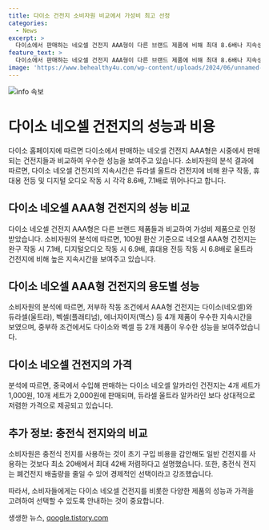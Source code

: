 ```yaml
---
title: 다이소 건전지 소비자원 비교에서 가성비 최고 선정
categories:
  - News
excerpt: >
  다이소에서 판매하는 네오셀 건전지 AAA형이 다른 브랜드 제품에 비해 최대 8.6배나 지속성능이 우수하다는 소비자원의 분석 결과가 발표됐다. 네오셀 건전지는 가성비 제품으로 소비자들의 관심을 끌었는데, 100원 환산 기준으로 완구 작동 시 7.1배, 디지털오디오 작동 시 6.9배, 휴대용 전등 작동 시 6.8배 지속시간이 더 길었다. 또한, 성능과 가격 면에서 다이소 네오셀 건전지가 타 제품들보다 우세하며, 충전식 전지 사용을 권장하며 경제적인 이점을 설명하고 있다.
feature_text: >
  다이소에서 판매하는 네오셀 건전지 AAA형이 다른 브랜드 제품에 비해 최대 8.6배나 지속성능이 우수하다는 소비자원의 분석 결과가 발표됐다. 네오셀 건전지는 가성비 제품으로 소비자들의 관심을 끌었는데, 100원 환산 기준으로 완구 작동 시 7.1배, 디지털오디오 작동 시 6.9배, 휴대용 전등 작동 시 6.8배 지속시간이 더 길었다. 또한, 성능과 가격 면에서 다이소 네오셀 건전지가 타 제품들보다 우세하며, 충전식 전지 사용을 권장하며 경제적인 이점을 설명하고 있다.
image: 'https://www.behealthy4u.com/wp-content/uploads/2024/06/unnamed-file.png'
---
```


<p><img src="https://www.behealthy4u.com/wp-content/uploads/2024/06/unnamed-file.png" alt="info 속보" /></p>

<h1>다이소 네오셀 건전지의 성능과 비용</h1>

<p>다이소 홈페이지에 따르면 다이소에서 판매하는 네오셀 건전지 AAA형은 시중에서 판매되는 건전지들과 비교하여 우수한 성능을 보여주고 있습니다. 소비자원의 분석 결과에 따르면, 다이소 네오셀 건전지의 지속시간은 듀라셀 울트라 건전지에 비해 완구 작동, 휴대용 전등 및 디지털 오디오 작동 시 각각 8.6배, 7.1배로 뛰어나다고 합니다.</p>

<h2 data-ke-size="size26">다이소 네오셀 AAA형 건전지의 성능 비교</h2>

<p>다이소 네오셀 건전지 AAA형은 다른 브랜드 제품들과 비교하여 가성비 제품으로 인정받았습니다. 소비자원의 분석에 따르면, 100원 환산 기준으로 네오셀 AAA형 건전지는 완구 작동 시 7.1배, 디지털오디오 작동 시 6.9배, 휴대용 전등 작동 시 6.8배로 울트라 건전지에 비해 높은 지속시간을 보여주고 있습니다.</p>

<h2 data-ke-size="size26">다이소 네오셀 AAA형 건전지의 용도별 성능</h2>

<p>소비자원의 분석에 따르면, 저부하 작동 조건에서 AAA형 건전지는 다이소(네오셀)와 듀라셀(울트라), 벡셀(플래티넘), 에너자이저(맥스) 등 4개 제품이 우수한 지속시간을 보였으며, 중부하 조건에서도 다이소와 벡셀 등 2개 제품이 우수한 성능을 보여주었습니다.</p>

<h2 data-ke-size="size26">다이소 네오셀 건전지의 가격</h2>

<p>분석에 따르면, 중국에서 수입해 판매하는 다이소 네오셀 알카라인 건전지는 4개 세트가 1,000원, 10개 세트가 2,000원에 판매되며, 듀라셀 울트라 알카라인 보다 상대적으로 저렴한 가격으로 제공되고 있습니다.</p>

<h2 data-ke-size="size26">추가 정보: 충전식 전지와의 비교</h2>

<p>소비자원은 충전식 전지를 사용하는 것이 초기 구입 비용을 감안해도 일반 건전지를 사용하는 것보다 최소 20배에서 최대 42배 저렴하다고 설명했습니다. 또한, 충전식 전지는 폐건전지 배출량을 줄일 수 있어 경제적인 선택이라고 강조했습니다.</p>

<p>따라서, 소비자들에게는 다이소 네오셀 건전지를 비롯한 다양한 제품의 성능과 가격을 고려하여 선택할 수 있도록 안내하는 것이 중요합니다.</p>
생생한 뉴스, <a href="https://qoogle.tistory.com" rel="dofollow">qoogle.tistory.com</a>



